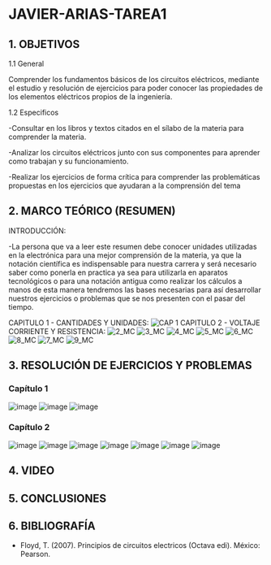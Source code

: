 # JAVIER-ARIAS-TAREA1

## 1. OBJETIVOS

   1.1 General

Comprender los fundamentos básicos de los circuitos eléctricos, mediante el estudio y resolución de ejercicios para poder conocer las propiedades de los elementos eléctricos propios de la ingeniería.

   1.2 Especificos
   
-Consultar en los libros y textos citados en el sílabo de la materia para comprender la materia.

-Analizar los circuitos eléctricos junto con sus componentes para aprender como trabajan y su funcionamiento.

-Realizar los ejercicios de forma crítica para comprender las problemáticas propuestas en los ejercicios que ayudaran a la comprensión del tema

## 2. MARCO TEÓRICO (RESUMEN)

INTRODUCCIÓN:

-La persona que va a leer este resumen debe conocer unidades utilizadas en la electrónica para una mejor comprensión de la materia, ya que la notación científica es indispensable para nuestra carrera y será necesario saber como ponerla en practica ya sea para utilizarla en aparatos tecnológicos o para una notación antigua como realizar los cálculos a manos de esta manera tendremos las bases necesarias para así desarrollar nuestros ejercicios o problemas que se nos presenten con el pasar del tiempo. 

CAPITULO 1 - CANTIDADES Y UNIDADES:
![CAP 1](https://user-images.githubusercontent.com/116779906/201504208-13fae5b8-e53d-40b1-92d8-dac4e4c1f7a4.png)
CAPITULO 2 - VOLTAJE CORRIENTE Y RESISTENCIA:
![2_MC](https://user-images.githubusercontent.com/93666408/140862943-64129984-2471-4d60-a2ea-b823d755f496.jpeg)
![3_MC](https://user-images.githubusercontent.com/93666408/140862946-d9112523-bcd8-4fac-a82c-963fb29c0f88.jpeg)
![4_MC](https://user-images.githubusercontent.com/93666408/140944564-f14ee70b-7987-4f70-ab31-3ba2dfa752d5.jpeg)
![5_MC](https://user-images.githubusercontent.com/93666408/140944613-de831526-3b7d-4116-834e-5bb4f91381ee.jpeg)
![6_MC](https://user-images.githubusercontent.com/93666408/140944658-b1e17493-1e8d-49ce-a5fb-2d2b51835d5d.jpeg)
![8_MC](https://user-images.githubusercontent.com/93666408/140944748-49e051d5-525c-490a-9914-44c7bd830ab3.jpeg)
![7_MC](https://user-images.githubusercontent.com/93666408/140944782-afae6c98-1009-4316-b249-d5f67cb1eb75.jpeg)
![9_MC](https://user-images.githubusercontent.com/93893919/140950209-56370dfd-6676-40c8-ad06-85530450c94d.jpeg)

## 3. RESOLUCIÓN DE EJERCICIOS Y PROBLEMAS

### Capítulo 1
![image](https://user-images.githubusercontent.com/116779906/201504387-29a563d7-5f1c-4b9b-9b06-d4139168ebb5.png)
![image](https://user-images.githubusercontent.com/116779906/201504389-16c04000-f44f-4cd8-8689-0731dabc1c66.png)
![image](https://user-images.githubusercontent.com/116779906/201504415-82b67d84-56b4-41ce-80aa-8407944b9bc5.png)

### Capítulo 2

![image](https://user-images.githubusercontent.com/116779906/201504476-57c3497a-e99b-41d2-87b4-3ad573b3a3bb.png)
![image](https://user-images.githubusercontent.com/116779906/201504480-3e5f4c38-6d98-40d9-b9b2-e0524694006e.png)
![image](https://user-images.githubusercontent.com/116779906/201504510-4b8e3d89-baac-4f77-877a-7a8a0b85100d.png)
![image](https://user-images.githubusercontent.com/116779906/201504484-05d89d17-b34d-451f-b3e7-d281a06fbc79.png)
![image](https://user-images.githubusercontent.com/116779906/201504485-4a4caed4-8b4d-44f6-b20d-750fabed5177.png)
![image](https://user-images.githubusercontent.com/116779906/201504491-12e2c986-0789-463d-a9eb-6dd4253aed7f.png)
![image](https://user-images.githubusercontent.com/116779906/201504494-b91d3066-6d4c-4f24-8dc9-3a2f60d1f90b.png)


## 4. VIDEO

## 5. CONCLUSIONES

## 6. BIBLIOGRAFÍA
* Floyd, T. (2007). Principios de circuitos electricos (Octava edi). México: Pearson.
